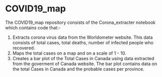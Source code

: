 # COVID19_map
The COVID19_map repository consists of the Corona_extracter notebook which contains code that:-
  1) Extracts corona virus data from the Worldometer website. This data consists of total cases, total deaths, number of infected people 
     who recovered.
  2) Maps the total cases on a map and on a scale of 1 - 10.
  3) Creates a bar plot of the Total Cases in Canada using data extracted from the goverment of Canada website. The bar plot contains data      on the total Cases in Canada and the probable cases per province.
